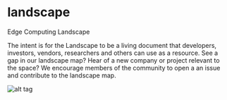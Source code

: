 # landscape

Edge Computing Landscape

The intent is for the Landscape to be a living document that developers, investors, vendors, researchers and others can use as a resource. See a gap in our landscape map? Hear of a new company or project relevant to the space? We encourage members of the community to open a an issue and contribute to the landscape map.

![alt tag](https://www.stateoftheedge.com/wp-content/uploads/2018/06/EdgeComputingLandscape.png "Edge Computing Landscape Map")
